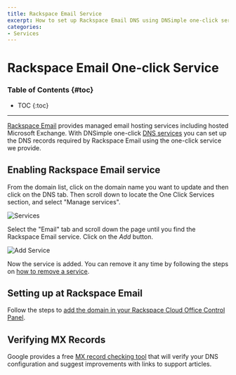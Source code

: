 ```yaml
---
title: Rackspace Email Service
excerpt: How to set up Rackspace Email DNS using DNSimple one-click service.
categories:
- Services
---
```


# Rackspace Email One-click Service

### Table of Contents {#toc}

* TOC
{:toc}

---

[Rackspace Email](http://www.rackspace.com/email-hosting) provides managed email hosting services including hosted Microsoft Exchange. With DNSimple one-click [DNS services](/categories/services/) you can set up the DNS records required by Rackspace Email using the one-click service we provide.


## Enabling Rackspace Email service

From the domain list, click on the domain name you want to update and then click on the DNS tab. Then scroll down to locate the One Click Services section, and select "Manage services".

![Services](/files/services-dns-page-add.png)

Select the "Email" tab and scroll down the page until you find the Rackspace Email service. Click on the *Add* button.

![Add Service](/files/services-rackspace-email.png)

Now the service is added. You can remove it any time by following the steps on [how to remove a service](/articles/services/#removing-services).


## Setting up at Rackspace Email

Follow the steps to [add the domain in your Rackspace Cloud Office Control Panel](https://docs.rackspace.com/support/how-to/add-domains-with-the-cloud-office-control-panel/).

## Verifying MX Records

Google provides a free [MX record checking tool](https://toolbox.googleapps.com/apps/checkmx) that will verify your DNS configuration and suggest improvements with links to support articles.

